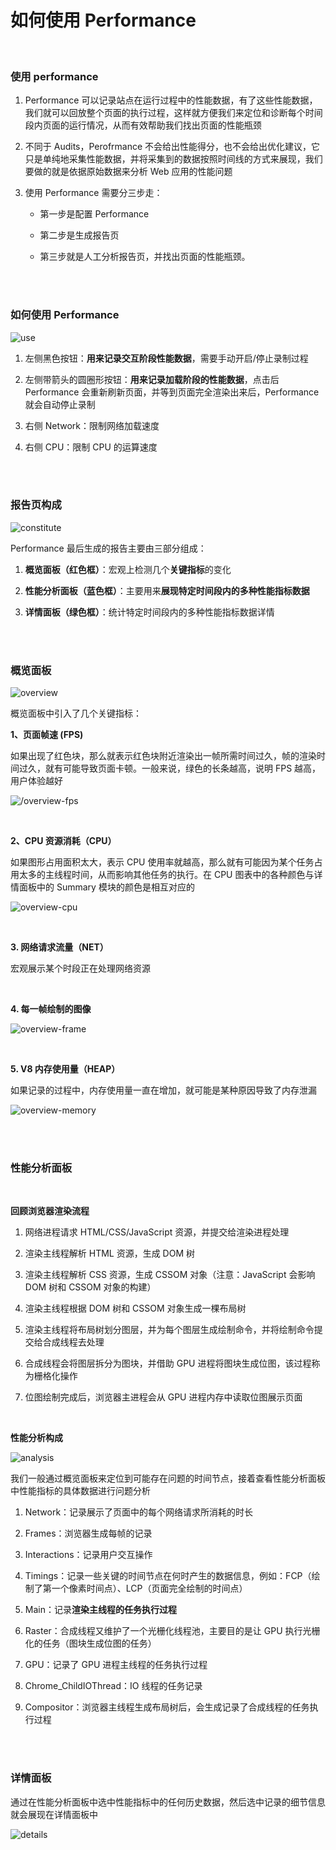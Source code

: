 # 如何使用 Performance

</br>

### 使用 performance

1. Performance 可以记录站点在运行过程中的性能数据，有了这些性能数据，我们就可以回放整个页面的执行过程，这样就方便我们来定位和诊断每个时间段内页面的运行情况，从而有效帮助我们找出页面的性能瓶颈

2. 不同于 Audits，Perofrmance 不会给出性能得分，也不会给出优化建议，它只是单纯地采集性能数据，并将采集到的数据按照时间线的方式来展现，我们要做的就是依据原始数据来分析 Web 应用的性能问题

3. 使用 Performance 需要分三步走：

   - 第一步是配置 Performance

   - 第二步是生成报告页

   - 第三步就是人工分析报告页，并找出页面的性能瓶颈。

</br>
</br>

### 如何使用 Performance

![use](./img/use.png)

1. 左侧黑色按钮：**用来记录交互阶段性能数据**，需要手动开启/停止录制过程

2. 左侧带箭头的圆圈形按钮：**用来记录加载阶段的性能数据**，点击后 Performance 会重新刷新页面，并等到页面完全渲染出来后，Performance 就会自动停止录制

3. 右侧 Network：限制网络加载速度

4. 右侧 CPU：限制 CPU 的运算速度

</br>
</br>

### 报告页构成

![constitute](./img/constitute.png)

Performance 最后生成的报告主要由三部分组成：

1. **概览面板（红色框）**：宏观上检测几个**关键指标**的变化

2. **性能分析面板（蓝色框）**：主要用来**展现特定时间段内的多种性能指标数据**

3. **详情面板（绿色框）**：统计特定时间段内的多种性能指标数据详情

</br>
</br>

### 概览面板

![overview](./img/overview.png)

概览面板中引入了几个关键指标：

**1、页面帧速 (FPS)**

如果出现了红色块，那么就表示红色块附近渲染出一帧所需时间过久，帧的渲染时间过久，就有可能导致页面卡顿。一般来说，绿色的长条越高，说明 FPS 越高，用户体验越好

![/overview-fps](./img/overview-fps.jpg)

</br>

**2、CPU 资源消耗（CPU）**

如果图形占用面积太大，表示 CPU 使用率就越高，那么就有可能因为某个任务占用太多的主线程时间，从而影响其他任务的执行。在 CPU 图表中的各种颜色与详情面板中的 Summary 模块的颜色是相互对应的

![overview-cpu](./img/overview-cpu.jpg)

</br>

**3. 网络请求流量（NET）**

宏观展示某个时段正在处理网络资源

</br>

**4. 每一帧绘制的图像**

![overview-frame](./img/overview-frame.png)

</br>

**5. V8 内存使用量（HEAP）**

如果记录的过程中，内存使用量一直在增加，就可能是某种原因导致了内存泄漏

![overview-memory](./img/overview-memory.png)

</br>
</br>

### 性能分析面板

</br>

**回顾浏览器渲染流程**

1. 网络进程请求 HTML/CSS/JavaScript 资源，并提交给渲染进程处理

2. 渲染主线程解析 HTML 资源，生成 DOM 树

3. 渲染主线程解析 CSS 资源，生成 CSSOM 对象（注意：JavaScript 会影响 DOM 树和 CSSOM 对象的构建）

4. 渲染主线程根据 DOM 树和 CSSOM 对象生成一棵布局树

5. 渲染主线程将布局树划分图层，并为每个图层生成绘制命令，并将绘制命令提交给合成线程去处理

6. 合成线程会将图层拆分为图块，并借助 GPU 进程将图块生成位图，该过程称为栅格化操作

7. 位图绘制完成后，浏览器主进程会从 GPU 进程内存中读取位图展示页面

</br>

**性能分析构成**

![analysis](./img/analysis.png)

我们一般通过概览面板来定位到可能存在问题的时间节点，接着查看性能分析面板中性能指标的具体数据进行问题分析

1. Network：记录展示了页面中的每个网络请求所消耗的时长

2. Frames：浏览器生成每帧的记录

3. Interactions：记录用户交互操作

4. Timings：记录一些关键的时间节点在何时产生的数据信息，例如：FCP（绘制了第一个像素时间点）、LCP（页面完全绘制的时间点）

5. Main：记录**渲染主线程的任务执行过程**

6. Raster：合成线程又维护了一个光栅化线程池，主要目的是让 GPU 执行光栅化的任务（图块生成位图的任务）

7. GPU：记录了 GPU 进程主线程的任务执行过程

8. Chrome_ChildIOThread：IO 线程的任务记录

9. Compositor：浏览器主线程生成布局树后，会生成记录了合成线程的任务执行过程

</br>
</br>

### 详情面板

通过在性能分析面板中选中性能指标中的任何历史数据，然后选中记录的细节信息就会展现在详情面板中

![details](./img/details.jpg)

</br>
</br>
